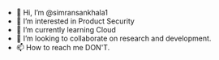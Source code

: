- 👋 Hi, I’m @simransankhala1
- 👀 I’m interested in Product Security
- 🌱 I’m currently learning Cloud
- 💞️ I’m looking to collaborate on research and development.
- 📫 How to reach me DON'T.
<!---
simransankhala1/simransankhala1 is a ✨ special ✨ repository because its `README.md` (this file) appears on your GitHub profile.
You can click the Preview link to take a look at your changes.
--->
